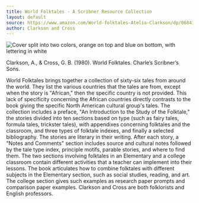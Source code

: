 ```yaml
---
title: World Folktales - A Scribner Resource Collection
layout: default
source: https://www.amazon.com/World-folktales-Atelia-Clarkson/dp/0684162903/ref=sr_1_2?dchild=1&keywords=World+Folktales+atelia+clarkson&qid=1619577751&s=books&sr=1-2
author: Clarkson and Cross
---
```

<div class="summary left"><img src="{{"/assets/images/world.jpg" | relative_url}}" alt="Cover split into two colors, orange on top and blue on bottom, with lettering in white">

<p>Clarkson, A., & Cross, G. B. (1980). World Folktales. Charle’s Scribner’s Sons.</p> 

<p>World Folktales brings together a collection of sixty-six tales from around the world. They list the various countries that the tales are from, except when the story is "African," then the specific country is not provided. This lack of specificity concerning the African countries directly contrasts to the book giving the specific North American cultural group's tales. The collection includes a preface, "An Introduction to the Study of the Folktale," the stories divided into ten sections based on type (such as fairy tales, formula tales, trickster tales), with appendixes concerning folktales and the classroom, and three types of folktale indexes, and finally a selected bibliography. The stories are literary in their writing. After each story, a "Notes and Comments" section includes source and cultural notes followed by the tale type index, principle motifs, parable stories, and where to find them. The two sections involving folktales in an Elementary and a college classroom contain different activities that a teacher can implement into their lessons. The book articulates how to combine folktales with different subjects in the Elementary section, such as social studies, reading, and art. The college section gives such examples as research paper prompts and comparison paper examples. Clarkson and Cross are both folklorists and English professors.</p>
</div>
